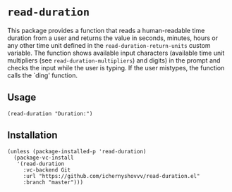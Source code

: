 # `read-duration`

This package provides a function that reads a human-readable time duration from
a user and returns the value in seconds, minutes, hours or any other time unit
defined in the `read-duration-return-units` custom variable. The function shows
available input characters (available time unit multipliers (see
`read-duration-multipliers`) and digits) in the prompt and checks the input
while the user is typing. If the user mistypes, the function calls the `ding'
function.

## Usage

``` elisp
(read-duration "Duration:")
```

## Installation

``` elisp
(unless (package-installed-p 'read-duration)
  (package-vc-install
   '(read-duration
     :vc-backend Git
     :url "https://github.com/ichernyshovvv/read-duration.el"
     :branch "master")))
```

